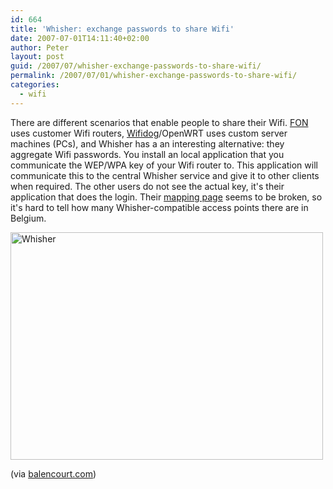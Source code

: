 ```yaml
---
id: 664
title: 'Whisher: exchange passwords to share Wifi'
date: 2007-07-01T14:11:40+02:00
author: Peter
layout: post
guid: /2007/07/whisher-exchange-passwords-to-share-wifi/
permalink: /2007/07/01/whisher-exchange-passwords-to-share-wifi/
categories:
  - wifi
---
```

There are different scenarios that enable people to share their Wifi. [FON](http://www.fon.com/) uses customer Wifi routers, [Wifidog](http://dev.wifidog.org/)/OpenWRT uses custom server machines (PCs), and Whisher has a an interesting alternative: they aggregate Wifi passwords. You install an local application that you communicate the WEP/WPA key of your Wifi router to. This application will communicate this to the central Whisher service and give it to other clients when required. The other users do not see the actual key, it's their application that does the login. Their [mapping page](http://www.whisher.com/en/detailed_map.php) seems to be broken, so it's hard to tell how many Whisher-compatible access points there are in Belgium.

[<img  src="http://farm1.static.flickr.com/129/381702911_c9e8ede6f9.jpg" width="500" height="364" alt="Whisher" />](http://www.flickr.com/photos/pforret/381702911/ "Photo Sharing")

(via [balencourt.com](http://www.balencourt.com/com/index.php/2007/02/03/331-whisher-rendez-le-wifi-gratuit))